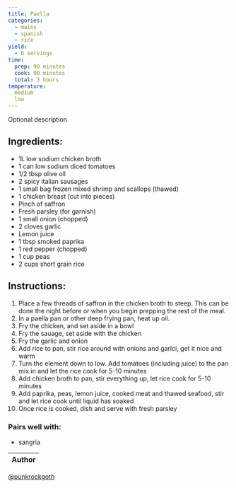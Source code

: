 ```yaml
---
title: Paella
categories:
  - mains
  - spanish
  - rice
yield:
  - 6 servings
time:  
  prep: 90 minutes
  cook: 90 minutes
  total: 3 hours
temperature:
  medium
  low
---
```


Optional description 
## Ingredients:
* 1L low sodium chicken broth
* 1 can low sodium diced tomatoes
* 1/2 tbsp olive oil
* 2 spicy italian sausages
* 1 small bag frozen mixed shrimp and scallops (thawed)
* 1 chicken breast (cut into pieces)
* Pinch of saffron
* Fresh parsley (for garnish)
* 1 small onion (chopped)
* 2 cloves garlic
* Lemon juice
* 1 tbsp smoked paprika
* 1 red pepper (chopped)
* 1 cup peas
* 2 cups short grain rice

 
## Instructions:
1. Place a few threads of saffron in the chicken broth to steep. This can be done the night before or when you begin prepping the rest of the meal. 
2. In a paella pan or other deep frying pan, heat up oil.
3. Fry the chicken, and set aside in a bowl
4. Fry the sauage, set aside with the chicken
5. Fry the garlic and onion
6. Add rice to pan, stir rice around with onions and garlci, get it nice and warm
7. Turn the element down to low. Add tomatoes (including juice) to the pan mix in and let the rice cook for 5-10 minutes
8. Add chicken broth to pan, stir everything up, let rice cook for 5-10 minutes
9. Add paprika, peas, lemon juice, cooked meat and thawed seafood, stir and let rice cook until liquid has soaked
10. Once rice is cooked, dish and serve with fresh parsley

### Pairs well with:
* sangria

Author |
------ |
[@punkrockgoth](https://github.com/punkrockgoth)

